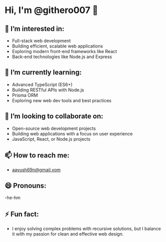 # Hi, I'm @githero007 👋

## 👀 I’m interested in:
- Full-stack web development
- Building efficient, scalable web applications
- Exploring modern front-end frameworks like React 
- Back-end technologies like Node.js and Express

## 🌱 I’m currently learning:
- Advanced TypeScript (ES6+)
- Building RESTful APIs with Node.js
- Prisma ORM
- Exploring new web dev tools and best practices

## 💞️ I’m looking to collaborate on:
- Open-source web development projects
- Building web applications with a focus on user experience
- JavaScript, React, or Node.js projects

## 📫 How to reach me:
- aayush69n@gmail.vom

## 😄 Pronouns:
-he-hm

## ⚡ Fun fact:
- I enjoy solving complex problems with recursive solutions, but I balance it with my passion for clean and effective web design.
